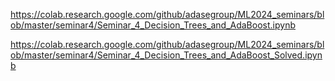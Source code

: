 https://colab.research.google.com/github/adasegroup/ML2024_seminars/blob/master/seminar4/Seminar_4_Decision_Trees_and_AdaBoost.ipynb


https://colab.research.google.com/github/adasegroup/ML2024_seminars/blob/master/seminar4/Seminar_4_Decision_Trees_and_AdaBoost_Solved.ipynb
